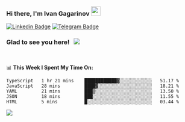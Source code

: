 ### Hi there, I'm Ivan Gagarinov <img src="https://media.giphy.com/media/hvRJCLFzcasrR4ia7z/giphy.gif" width="25px">

[![Linkedin Badge](https://img.shields.io/badge/-LinkedIn-0e76a8?style=flat-square&logo=Linkedin&logoColor=white)](https://linkedin.com/in/ivan-gagarinov-142ba3141/)
[![Telegram Badge](https://img.shields.io/badge/-Telegram-0088cc?style=flat-square&logo=Telegram&logoColor=white)](https://t.me/igagarinov)

### Glad to see you here! &nbsp; ![](https://visitor-badge.glitch.me/badge?page_id=dzencot.dzencot)

</br>

📊 **This Week I Spent My Time On:**
<!--START_SECTION:waka-->
```text
TypeScript   1 hr 21 mins    ████████████▓░░░░░░░░░░░░   51.17 % 
JavaScript   28 mins         ████▓░░░░░░░░░░░░░░░░░░░░   18.21 % 
YAML         21 mins         ███▒░░░░░░░░░░░░░░░░░░░░░   13.50 % 
JSON         18 mins         ███░░░░░░░░░░░░░░░░░░░░░░   11.55 % 
HTML         5 mins          █░░░░░░░░░░░░░░░░░░░░░░░░   03.44 % 
```
<!--END_SECTION:waka-->

[![](https://github-readme-stats.vercel.app/api?username=dzencot&theme=gruvbox)](https://github.com/dzencot)

